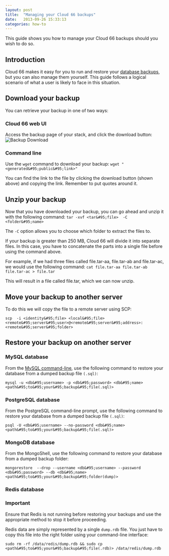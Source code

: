 ```yaml
---
layout: post
title:  "Managing your Cloud 66 backups"
date:   2013-09-26 15:33:13
categories: how-to
---
```


<p class="lead">This guide shows you how to manage your Cloud 66 backups should you wish to do so.</p>

## Introduction
Cloud 66 makes it easy for you to run and restore your [database backups](/add-ins/one-click-database-backup.html), but you can also manage them yourself.
This guide follows a logical scenario of what a user is likely to face in this situation.

## Download your backup
You can retrieve your backup in one of two ways:

### Cloud 66 web UI
Access the backup page of your stack, and click the download button:
![Backup Download](http://cdn.cloud66.com.s3.amazonaws.com/images/help/backup_download.png)


### Command line
Use the `wget` command to download your backup:
`wget "<generated&#95;public&#95;link>"`

You can find the link to the file by clicking the download button (shown above) and copying the link. Remember to put quotes around it.

## Unzip your backup
Now that you have downloaded your backup, you can go ahead and unzip it with the following command:
`tar -xvf <tar&#95;file>  -C <folder&#95;name>`

The `-C` option allows you to choose which folder to extract the files to.

If your backup is greater than 250 MB, Cloud 66 will divide it into separate files. In this case, you have to
concatenate the parts into a single file before using the command above.

For example, if we had three files called
file.tar-aa, file.tar-ab and file.tar-ac, we would use the following command: `cat file.tar-aa file.tar-ab file.tar-ac > file.tar`

This will result in a file called file.tar, which we can now unzip.

## Move your backup to another server
To do this we will copy the file to a remote server using SCP:

`scp  -i <identity&#95;file> <local&#95;file> <remote&#95;server&#95;user>@<remote&#95;server&#95;address>:<remote&#95;server&#95;folder>`

## Restore your backup on another server

### MySQL database

From the [MySQL command-line](http://dev.mysql.com/doc/refman/5.5/en/mysql.html), use the following command to restore your database from a dumped backup file `(.sql)`:

`mysql -u <db&#95;username> -p <db&#95;password> <db&#95;name> <path&#95;to&#95;your&#95;backup&#95;file(.sql)>`


### PostgreSQL database

From the PostgreSQL command-line prompt, use the following command to restore your database from a dumped backup file `(.sql)`:

`psql -U <db&#95;username> --no-password <db&#95;name> <path&#95;to&#95;your&#95;backup&#95;file(.sql)>`


### MongoDB database

From the MongoShell, use the following command to restore your database from a dumped backup folder:

`mongorestore  --drop --username <db&#95;username> --password <db&#95;password> --db <db&#95;name> <path&#95;to&#95;your&#95;backup&#95;folder(dump)>`

### Redis database

<div class="notice">
    <h3>Important</h3>
		<p>Ensure that Redis is not running before restoring your backups and use the appropriate method to stop it before proceeding.</p>
</div>

Redis data are simply represented by a single `dump.rdb` file. You just have to copy this file into the right folder using your command-line interface:

`sudo rm -rf /data/redis/dump.rdb && sudo cp <path&#95;to&#95;your&#95;backup&#95;file(.rdb)> /data/redis/dump.rdb`